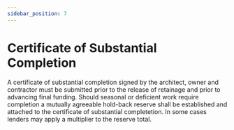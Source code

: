 ```yaml
---
sidebar_position: 7
---
```


# Certificate of Substantial Completion


A certificate of substantial completion signed by the architect, owner and contractor must be submitted prior to the release of retainage and prior to advancing final funding.  Should seasonal or deficient work require completion a mutually agreeable hold-back reserve shall be established and attached to the certificate of substantial completetion.  In some cases lenders may apply a multiplier to the reserve total.





